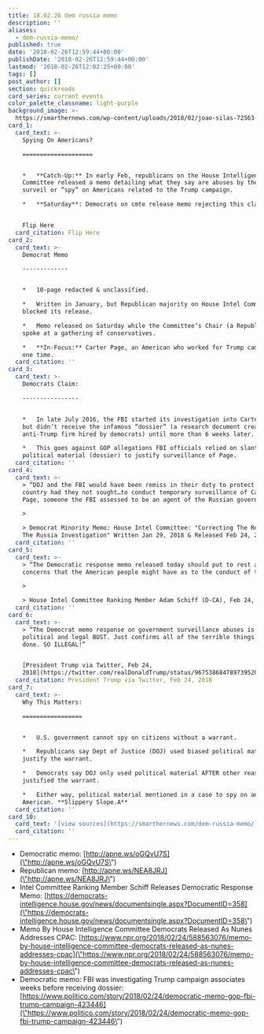 ```yaml
---
title: 18.02.26 dem russia memo
description: ''
aliases:
  - dem-russia-memo/
published: true
date: '2018-02-26T12:59:44+00:00'
publishDate: '2018-02-26T12:59:44+00:00'
lastmod: '2018-02-26T12:02:25+00:00'
tags: []
post_author: []
section: quickreads
card_series: current events
color_palette_classname: light-purple
background_image: >-
  https://smarthernews.com/wp-content/uploads/2018/02/joao-silas-72563-unsplash-360x360.jpg
card_1:
  card_text: >-
    Spying On Americans?

    ====================


    *   **Catch-Up:** In early Feb, republicans on the House Intelligence
    Committee released a memo detailing what they say are abuses by the FBI to
    surveil or “spy” on Americans related to the Trump campaign.

    *   **Saturday**: Democrats on cmte release memo rejecting this claim.


    Flip Here
  card_citation: Flip Here
card_2:
  card_text: >-
    Democrat Memo

    -------------


    *   10-page redacted & unclassified.

    *   Written in January, but Republican majority on House Intel Committee
    blocked its release.

    *   Memo released on Saturday while the Committee’s Chair (a Republican)
    spoke at a gathering of conservatives.

    *   **In-Focus:** Carter Page, an American who worked for Trump campaign at
    one time.
  card_citation: ''
card_3:
  card_text: >-
    Democrats Claim:

    ----------------


    *   In late July 2016, the FBI started its investigation into Carter Page,
    but didn’t receive the infamous “dossier” (a research document created by an
    anti-Trump firm hired by democrats) until more than 6 weeks later.

    *   This goes against GOP allegations FBI officials relied on slanted
    political material (dossier) to justify surveillance of Page.
  card_citation: ''
card_4:
  card_text: >-
    > “DOJ and the FBI would have been remiss in their duty to protect the
    country had they not sought…to conduct temporary surveillance of Carter
    Page, someone the FBI assessed to be an agent of the Russian government.”

    > 

    > Democrat Minority Memo: House Intel Committee: "Correcting The Record -
    The Russia Investigation" Written Jan 29, 2018 & Released Feb 24, 2018
  card_citation: ''
card_5:
  card_text: >-
    > “The Democratic response memo released today should put to rest any
    concerns that the American people might have as to the conduct of the FBI…”

    > 

    > House Intel Committee Ranking Member Adam Schiff (D-CA), Feb 24, 2018
  card_citation: ''
card_6:
  card_text: >-
    > “The Democrat memo response on government surveillance abuses is a total
    political and legal BUST. Just confirms all of the terrible things that were
    done. SO ILLEGAL!”


    [President Trump via Twitter, Feb 24,
    2018](https://twitter.com/realDonaldTrump/status/967538684789739520)
  card_citation: President Trump via Twitter, Feb 24, 2018
card_7:
  card_text: >-
    Why This Matters:

    =================


    *   U.S. government cannot spy on citizens without a warrant.

    *   Republicans say Dept of Justice (DOJ) used biased political material to
    justify the warrant.

    *   Democrats say DOJ only used political material AFTER other reasons
    justified the warrant.

    *   Either way, political material mentioned in a case to spy on an
    American. **Slippery Slope.A**
  card_citation: ''
card_10:
  card_text: '[view sources](https://smarthernews.com/dem-russia-memo/)'
  card_citation: ''
---
```

*   Democratic memo: [http://apne.ws/oGQvU7S](\"http://apne.ws/oGQvU7S\")
*   Republican memo: [http://apne.ws/NEA8JRJ](\"http://apne.ws/NEA8JRJ\")
*   Intel Committee Ranking Member Schiff Releases Democratic Response Memo: [https://democrats-intelligence.house.gov/news/documentsingle.aspx?DocumentID=358](\"https://democrats-intelligence.house.gov/news/documentsingle.aspx?DocumentID=358\")
*   Memo By House Intelligence Committee Democrats Released As Nunes Addresses CPAC: [https://www.npr.org/2018/02/24/588563076/memo-by-house-intelligence-committee-democrats-released-as-nunes-addresses-cpac](\"https://www.npr.org/2018/02/24/588563076/memo-by-house-intelligence-committee-democrats-released-as-nunes-addresses-cpac\")
*   Democratic memo: FBI was investigating Trump campaign associates weeks before receiving dossier: [https://www.politico.com/story/2018/02/24/democratic-memo-gop-fbi-trump-campaign-423446](\"https://www.politico.com/story/2018/02/24/democratic-memo-gop-fbi-trump-campaign-423446\")